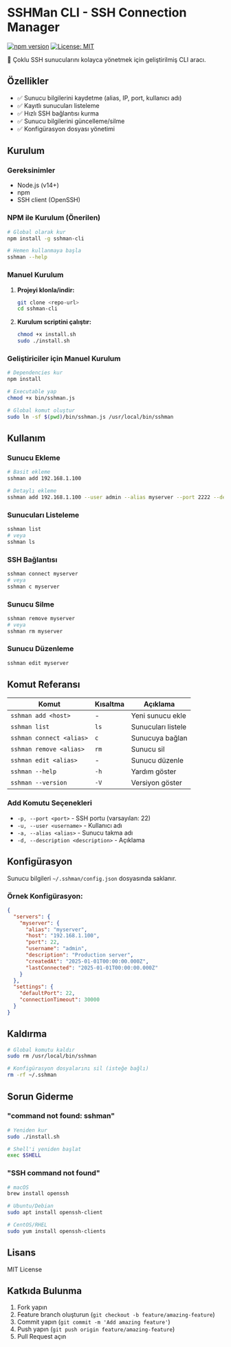 # SSHMan CLI - SSH Connection Manager

[![npm version](https://badge.fury.io/js/sshman-cli.svg)](https://badge.fury.io/js/sshman-cli)
[![License: MIT](https://img.shields.io/badge/License-MIT-yellow.svg)](https://opensource.org/licenses/MIT)

🚀 Çoklu SSH sunucularını kolayca yönetmek için geliştirilmiş CLI aracı.

## Özellikler

- ✅ Sunucu bilgilerini kaydetme (alias, IP, port, kullanıcı adı)
- ✅ Kayıtlı sunucuları listeleme
- ✅ Hızlı SSH bağlantısı kurma
- ✅ Sunucu bilgilerini güncelleme/silme
- ✅ Konfigürasyon dosyası yönetimi

## Kurulum

### Gereksinimler
- Node.js (v14+)
- npm
- SSH client (OpenSSH)

### NPM ile Kurulum (Önerilen)

```bash
# Global olarak kur
npm install -g sshman-cli

# Hemen kullanmaya başla
sshman --help
```

### Manuel Kurulum

1. **Projeyi klonla/indir:**
   ```bash
   git clone <repo-url>
   cd sshman-cli
   ```

2. **Kurulum scriptini çalıştır:**
   ```bash
   chmod +x install.sh
   sudo ./install.sh
   ```

### Geliştiriciler için Manuel Kurulum

```bash
# Dependencies kur
npm install

# Executable yap
chmod +x bin/sshman.js

# Global komut oluştur
sudo ln -sf $(pwd)/bin/sshman.js /usr/local/bin/sshman
```

## Kullanım

### Sunucu Ekleme
```bash
# Basit ekleme
sshman add 192.168.1.100

# Detaylı ekleme
sshman add 192.168.1.100 --user admin --alias myserver --port 2222 --description "Production server"
```

### Sunucuları Listeleme
```bash
sshman list
# veya
sshman ls
```

### SSH Bağlantısı
```bash
sshman connect myserver
# veya
sshman c myserver
```

### Sunucu Silme
```bash
sshman remove myserver
# veya
sshman rm myserver
```

### Sunucu Düzenleme
```bash
sshman edit myserver
```

## Komut Referansı

| Komut | Kısaltma | Açıklama |
|-------|----------|----------|
| `sshman add <host>` | - | Yeni sunucu ekle |
| `sshman list` | `ls` | Sunucuları listele |
| `sshman connect <alias>` | `c` | Sunucuya bağlan |
| `sshman remove <alias>` | `rm` | Sunucu sil |
| `sshman edit <alias>` | - | Sunucu düzenle |
| `sshman --help` | `-h` | Yardım göster |
| `sshman --version` | `-V` | Versiyon göster |

### Add Komutu Seçenekleri

- `-p, --port <port>` - SSH portu (varsayılan: 22)
- `-u, --user <username>` - Kullanıcı adı
- `-a, --alias <alias>` - Sunucu takma adı
- `-d, --description <description>` - Açıklama

## Konfigürasyon

Sunucu bilgileri `~/.sshman/config.json` dosyasında saklanır.

### Örnek Konfigürasyon:
```json
{
  "servers": {
    "myserver": {
      "alias": "myserver",
      "host": "192.168.1.100",
      "port": 22,
      "username": "admin",
      "description": "Production server",
      "createdAt": "2025-01-01T00:00:00.000Z",
      "lastConnected": "2025-01-01T00:00:00.000Z"
    }
  },
  "settings": {
    "defaultPort": 22,
    "connectionTimeout": 30000
  }
}
```

## Kaldırma

```bash
# Global komutu kaldır
sudo rm /usr/local/bin/sshman

# Konfigürasyon dosyalarını sil (isteğe bağlı)
rm -rf ~/.sshman
```

## Sorun Giderme

### "command not found: sshman"
```bash
# Yeniden kur
sudo ./install.sh

# Shell'i yeniden başlat
exec $SHELL
```

### "SSH command not found"
```bash
# macOS
brew install openssh

# Ubuntu/Debian
sudo apt install openssh-client

# CentOS/RHEL
sudo yum install openssh-clients
```

## Lisans

MIT License

## Katkıda Bulunma

1. Fork yapın
2. Feature branch oluşturun (`git checkout -b feature/amazing-feature`)
3. Commit yapın (`git commit -m 'Add amazing feature'`)
4. Push yapın (`git push origin feature/amazing-feature`)
5. Pull Request açın